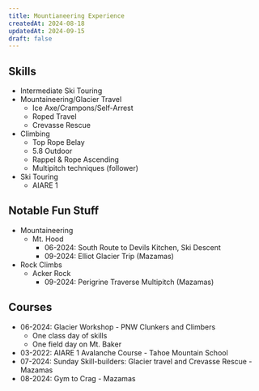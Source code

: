 ```yaml
---
title: Mountianeering Experience
createdAt: 2024-08-18
updatedAt: 2024-09-15
draft: false
---
```

## Skills
- Intermediate Ski Touring
- Mountaineering/Glacier Travel
  - Ice Axe/Crampons/Self-Arrest
  - Roped Travel
  - Crevasse Rescue
- Climbing
  - Top Rope Belay
  - 5.8 Outdoor
  - Rappel & Rope Ascending
  - Multipitch techniques (follower)
- Ski Touring
  - AIARE 1

## Notable Fun Stuff
- Mountaineering
  - Mt. Hood
    - 06-2024: South Route to Devils Kitchen, Ski Descent
    - 09-2024: Elliot Glacier Trip (Mazamas)
- Rock Climbs
  - Acker Rock
    - 09-2024: Perigrine Traverse Multipitch (Mazamas)

## Courses
- 06-2024: Glacier Workshop - PNW Clunkers and Climbers
  - One class day of skills
  - One field day on Mt. Baker
- 03-2022: AIARE 1 Avalanche Course - Tahoe Mountain School
- 07-2024: Sunday Skill-builders: Glacier travel and Crevasse Rescue - Mazamas
- 08-2024: Gym to Crag - Mazamas